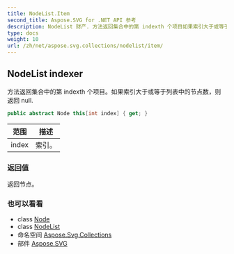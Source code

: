```yaml
---
title: NodeList.Item
second_title: Aspose.SVG for .NET API 参考
description: NodeList 财产. 方法返回集合中的第 indexth 个项目如果索引大于或等于列表中的节点数则返回 null.
type: docs
weight: 10
url: /zh/net/aspose.svg.collections/nodelist/item/
---
```

## NodeList indexer

方法返回集合中的第 indexth 个项目。如果索引大于或等于列表中的节点数，则返回 null.

```csharp
public abstract Node this[int index] { get; }
```

| 范围 | 描述 |
| --- | --- |
| index | 索引。 |

### 返回值

返回节点。

### 也可以看看

* class [Node](../../../aspose.svg.dom/node/)
* class [NodeList](../)
* 命名空间 [Aspose.Svg.Collections](../../nodelist/)
* 部件 [Aspose.SVG](../../../)


